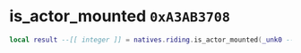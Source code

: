 # is_actor_mounted `0xA3AB3708`

```lua
local result --[[ integer ]] = natives.riding.is_actor_mounted(_unk0 --[[ integer ]])
```